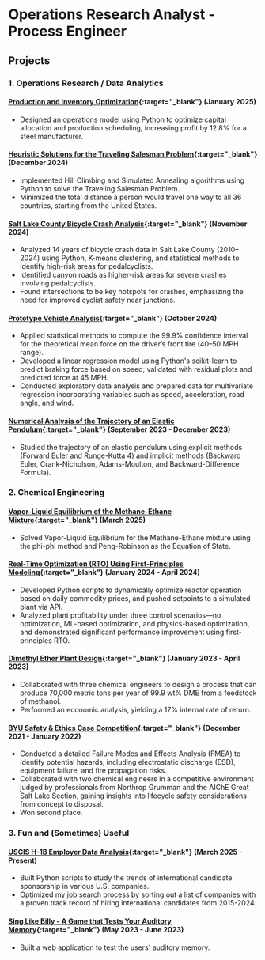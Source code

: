 # Operations Research Analyst - Process Engineer

## Projects
### 1. Operations Research / Data Analytics
#### [Production and Inventory Optimization](https://github.com/dogtortron/inventory-optimization){:target="_blank"} (January 2025)
- Designed an operations model using Python to optimize capital allocation and production scheduling, increasing profit by 12.8% for a steel manufacturer.

#### [Heuristic Solutions for the Traveling Salesman Problem](https://github.com/dogtortron/heuristic-traveling-salesman){:target="_blank"} (December 2024)
- Implemented Hill Climbing and Simulated Annealing algorithms using Python to solve the Traveling Salesman Problem.
- Minimized the total distance a person would travel one way to all 36 countries, starting from the United States.

#### [Salt Lake County Bicycle Crash Analysis](https://github.com/dogtortron/SLC-bike-crash-analysis){:target="_blank"} (November 2024)
- Analyzed 14 years of bicycle crash data in Salt Lake County (2010–2024) using Python, K-means clustering, and statistical methods to identify high-risk areas for pedalcyclists.
- Identified canyon roads as higher-risk areas for severe crashes involving pedalcyclists.
- Found intersections to be key hotspots for crashes, emphasizing the need for improved cyclist safety near junctions.

#### [Prototype Vehicle Analysis](https://github.com/dogtortron/prototype-vehicle-analysis){:target="_blank"} (October 2024)
- Applied statistical methods to compute the 99.9% confidence interval for the theoretical mean force on the driver’s front tire (40–50 MPH range).
- Developed a linear regression model using Python's scikit-learn to predict braking force based on speed; validated with residual plots and predicted force at 45 MPH.
- Conducted exploratory data analysis and prepared data for multivariate regression incorporating variables such as speed, acceleration, road angle, and wind.

#### [Numerical Analysis of the Trajectory of an Elastic Pendulum](https://github.com/dogtortron/elastic-pendulum-numerical-analysis){:target="_blank"} (September 2023 - December 2023)
- Studied the trajectory of an elastic pendulum using explicit methods (Forward Euler and Runge-Kutta 4) and implicit methods (Backward Euler, Crank-Nicholson, Adams-Moulton, and Backward-Difference Formula).

### 2. Chemical Engineering

#### [Vapor-Liquid Equilibrium of the Methane-Ethane Mixture](https://github.com/dogtortron/VLE-methane-ethane){:target="_blank"} (March 2025) 
- Solved Vapor-Liquid Equilibrium for the Methane-Ethane mixture using the phi-phi method and Peng-Robinson as the Equation of State.

#### [Real-Time Optimization (RTO) Using First-Principles Modeling](https://github.com/dogtortron/RTO-chemical-plant){:target="_blank"} (January 2024 - April 2024)
- Developed Python scripts to dynamically optimize reactor operation based on daily commodity prices, and pushed setpoints to a simulated plant via API.
- Analyzed plant profitability under three control scenarios—no optimization, ML-based optimization, and physics-based optimization, and demonstrated significant performance improvement using first-principles RTO.

#### [Dimethyl Ether Plant Design](https://github.com/dogtortron/DME-plant-design){:target="_blank"} (January 2023 - April 2023)
- Collaborated with three chemical engineers to design a process that can produce 70,000 metric tons per year of 99.9 wt% DME from a feedstock of methanol.
- Performed an economic analysis, yielding a 17% internal rate of return.

#### [BYU Safety & Ethics Case Competition](https://github.com/dogtortron/2022-safety-competition){:target="_blank"} (December 2021 - January 2022)
- Conducted a detailed Failure Modes and Effects Analysis (FMEA) to identify potential hazards, including electrostatic discharge (ESD), equipment failure, and fire propagation risks.
- Collaborated with two chemical engineers in a competitive environment judged by professionals from Northrop Grumman and the AIChE Great Salt Lake Section, gaining insights into lifecycle safety considerations from concept to disposal.
- Won second place.

### 3. Fun and (Sometimes) Useful
#### [USCIS H-1B Employer Data Analysis](https://github.com/dogtortron/USCIS-data-analysis){:target="_blank"} (March 2025 - Present)
- Built Python scripts to study the trends of international candidate sponsorship in various U.S. companies.
- Optimized my job search process by sorting out a list of companies with a proven track record of hiring international candidates from 2015-2024.

#### [Sing Like Billy - A Game that Tests Your Auditory Memory](https://github.com/dogtortron/startup){:target="_blank"} (May 2023 - June 2023)
- Built a web application to test the users' auditory memory.
